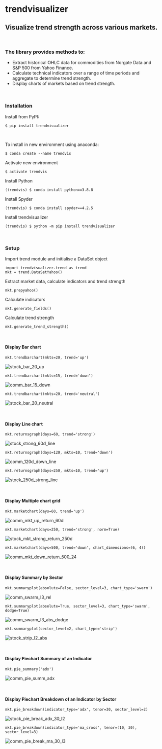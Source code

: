 # trendvisualizer
## Visualize trend strength across various markets.

&nbsp;

### The library provides methods to:
  - Extract historical OHLC data for commodities from Norgate Data and S&P 500 from Yahoo Finance.
  - Calculate technical indicators over a range of time periods and aggregate to determine trend strength. 
  - Display charts of markets based on trend strength.


&nbsp;

### Installation
Install from PyPI:
```
$ pip install trendvisualizer
```


&nbsp;

To install in new environment using anaconda:
```
$ conda create --name trendvis
```
Activate new environment
```
$ activate trendvis
```
Install Python
```
(trendvis) $ conda install python==3.8.8
```
Install Spyder
```
(trendvis) $ conda install spyder==4.2.5
```

Install trendvisualizer
```
(trendvis) $ python -m pip install trendvisualizer
```

&nbsp;

### Setup
Import trend module and initialise a DataSet object

```
import trendvisualizer.trend as trend
mkt = trend.DataSetYahoo()
```
Extract market data, calculate indicators and trend strength
```
mkt.prepyahoo()
```
Calculate indicators
```
mkt.generate_fields()
```
Calculate trend strength
```
mkt.generate_trend_strength()
```

&nbsp;

####	Display Bar chart
```
mkt.trendbarchart(mkts=20, trend='up')
```
![stock_bar_20_up](images/stock_bar_20_up.png)

```
mkt.trendbarchart(mkts=15, trend='down')
```
![comm_bar_15_down](images/comm_bar_15_down.png)

```
mkt.trendbarchart(mkts=20, trend='neutral')
```
![stock_bar_20_neutral](images/stock_bar_20_neutral.png)

&nbsp;

####	Display Line chart
```
mkt.returnsgraph(days=60, trend='strong')
```
![stock_strong_60d_line](images/stock_strong_60d_line.png)
```
mkt.returnsgraph(days=120, mkts=10, trend='down')
```
![comm_120d_down_line](images/comm_120d_down_line.png)
```
mkt.returnsgraph(days=250, mkts=10, trend='up')
```
![stock_250d_strong_line](images/stock_250d_strong_line.png)

&nbsp;

####    Display Multiple chart grid
```
mkt.marketchart(days=60, trend='up')
```
![comm_mkt_up_return_60d](images/comm_mkt_up_return_60.png)
```
mkt.marketchart(days=250, trend='strong', norm=True)
```
![stock_mkt_strong_return_250d](images/stock_mkt_strong_return_250d.png)  
```
mkt.marketchart(days=500, trend='down', chart_dimensions=(6, 4))
```
![comm_mkt_down_return_500_24](images/comm_mkt_down_return_500_24.png)  

&nbsp;

####    Display Summary by Sector
```
mkt.summaryplot(absolute=False, sector_level=3, chart_type='swarm')
```
![comm_swarm_l3_rel](images/comm_swarm_l3_rel.png) 
```
mkt.summaryplot(absolute=True, sector_level=3, chart_type='swarm', dodge=True)
```
![comm_swarm_l3_abs_dodge](images/comm_swarm_l3_abs_dodge.png) 
```
mkt.summaryplot(sector_level=2, chart_type='strip')
```
![stock_strip_l2_abs](images/stock_strip_l2_abs.png) 

&nbsp;

####    Display Piechart Summary of an Indicator
```
mkt.pie_summary('adx')
```
![comm_pie_summ_adx](images/comm_pie_summ_adx.png) 

&nbsp;

####    Display Piechart Breakdown of an Indicator by Sector
```
mkt.pie_breakdown(indicator_type='adx', tenor=30, sector_level=2)
```
![stock_pie_break_adx_30_l2](images/stock_pie_break_adx_30_l2.png) 
```
mkt.pie_breakdown(indicator_type='ma_cross', tenor=(10, 30), sector_level=3)
```
![comm_pie_break_ma_30_l3](images/comm_pie_break_ma_30_l3.png)
